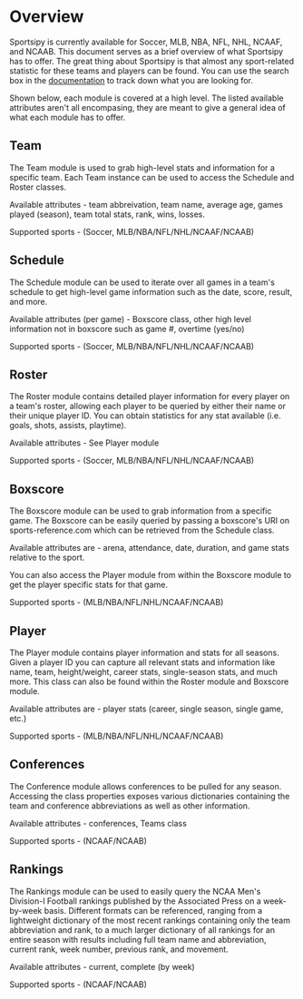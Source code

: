 Overview
===========

Sportsipy is currently available for Soccer, MLB, NBA, NFL, NHL, NCAAF, and NCAAB. This document serves as a brief overview of what Sportsipy has to offer. The great thing about Sportsipy is that almost any sport-related statistic for these teams and players can be found. You can use the search box in the [documentation](http://sportsipy.readthedocs.io/en/latest) to track down what you are looking for.

Shown below, each module is covered at a high level. The listed available attributes aren't all encompasing, they are meant to give a general idea of what each module has to offer.

Team
--------

The Team module is used to grab high-level stats and information for a specific team. Each Team instance can be used to access the Schedule and Roster classes.

Available attributes - team abbreivation, team name, average age, games played (season), team total stats, rank, wins, losses.

Supported sports - (Soccer, MLB/NBA/NFL/NHL/NCAAF/NCAAB)

Schedule
--------

The Schedule module can be used to iterate over all games in a team's schedule to get high-level game information such as the date, score, result, and more.

Available attributes (per game) - Boxscore class, other high level information not in boxscore such as game #, overtime (yes/no)

Supported sports - (Soccer, MLB/NBA/NFL/NHL/NCAAF/NCAAB)

Roster
--------

The Roster module contains detailed player information for every player on a team's roster, allowing each player to be queried by either their name or their unique player ID. You can obtain statistics for any stat available (i.e. goals, shots, assists, playtime). 

Available attributes - See Player module

Supported sports - (Soccer, MLB/NBA/NFL/NHL/NCAAF/NCAAB)

Boxscore
--------

The Boxscore module can be used to grab information from a specific game. The Boxscore can be easily queried by passing a boxscore's URI on sports-reference.com which can be retrieved from the Schedule class.

Available attributes are - arena, attendance, date, duration, and game stats relative to the sport.

You can also access the Player module from within the Boxscore module to get the player specific stats for that game.

Supported sports - (MLB/NBA/NFL/NHL/NCAAF/NCAAB)

Player
--------

The Player module contains player information and stats for all seasons. Given a player ID you can capture all relevant stats and information like name, team, height/weight, career stats, single-season stats, and much more. This class can also be found within the Roster module and Boxscore module.

Available attributes are - player stats (career, single season, single game, etc.)

Supported sports - (MLB/NBA/NFL/NHL/NCAAF/NCAAB)

Conferences
--------

The Conference module allows conferences to be pulled for any season. Accessing the class properties exposes various dictionaries containing the team and conference abbreviations as well as other information.

Available attributes - conferences, Teams class

Supported sports - (NCAAF/NCAAB)

Rankings
--------

The Rankings module can be used to easily query the NCAA Men's Division-I Football rankings published by the Associated Press on a week-by-week basis. Different formats can be referenced, ranging from a lightweight dictionary of the most recent rankings containing only the team abbreviation and rank, to a much larger dictionary of all rankings for an entire season with results including full team name and abbreviation, current rank, week number, previous rank, and movement.

Available attributes - current, complete (by week)

Supported sports - (NCAAF/NCAAB)
